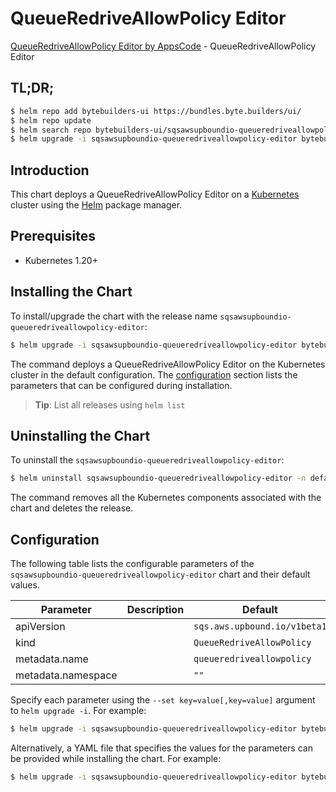 # QueueRedriveAllowPolicy Editor

[QueueRedriveAllowPolicy Editor by AppsCode](https://byte.builders) - QueueRedriveAllowPolicy Editor

## TL;DR;

```bash
$ helm repo add bytebuilders-ui https://bundles.byte.builders/ui/
$ helm repo update
$ helm search repo bytebuilders-ui/sqsawsupboundio-queueredriveallowpolicy-editor --version=v0.4.18
$ helm upgrade -i sqsawsupboundio-queueredriveallowpolicy-editor bytebuilders-ui/sqsawsupboundio-queueredriveallowpolicy-editor -n default --create-namespace --version=v0.4.18
```

## Introduction

This chart deploys a QueueRedriveAllowPolicy Editor on a [Kubernetes](http://kubernetes.io) cluster using the [Helm](https://helm.sh) package manager.

## Prerequisites

- Kubernetes 1.20+

## Installing the Chart

To install/upgrade the chart with the release name `sqsawsupboundio-queueredriveallowpolicy-editor`:

```bash
$ helm upgrade -i sqsawsupboundio-queueredriveallowpolicy-editor bytebuilders-ui/sqsawsupboundio-queueredriveallowpolicy-editor -n default --create-namespace --version=v0.4.18
```

The command deploys a QueueRedriveAllowPolicy Editor on the Kubernetes cluster in the default configuration. The [configuration](#configuration) section lists the parameters that can be configured during installation.

> **Tip**: List all releases using `helm list`

## Uninstalling the Chart

To uninstall the `sqsawsupboundio-queueredriveallowpolicy-editor`:

```bash
$ helm uninstall sqsawsupboundio-queueredriveallowpolicy-editor -n default
```

The command removes all the Kubernetes components associated with the chart and deletes the release.

## Configuration

The following table lists the configurable parameters of the `sqsawsupboundio-queueredriveallowpolicy-editor` chart and their default values.

|     Parameter      | Description |                 Default                 |
|--------------------|-------------|-----------------------------------------|
| apiVersion         |             | <code>sqs.aws.upbound.io/v1beta1</code> |
| kind               |             | <code>QueueRedriveAllowPolicy</code>    |
| metadata.name      |             | <code>queueredriveallowpolicy</code>    |
| metadata.namespace |             | <code>""</code>                         |


Specify each parameter using the `--set key=value[,key=value]` argument to `helm upgrade -i`. For example:

```bash
$ helm upgrade -i sqsawsupboundio-queueredriveallowpolicy-editor bytebuilders-ui/sqsawsupboundio-queueredriveallowpolicy-editor -n default --create-namespace --version=v0.4.18 --set apiVersion=sqs.aws.upbound.io/v1beta1
```

Alternatively, a YAML file that specifies the values for the parameters can be provided while
installing the chart. For example:

```bash
$ helm upgrade -i sqsawsupboundio-queueredriveallowpolicy-editor bytebuilders-ui/sqsawsupboundio-queueredriveallowpolicy-editor -n default --create-namespace --version=v0.4.18 --values values.yaml
```
